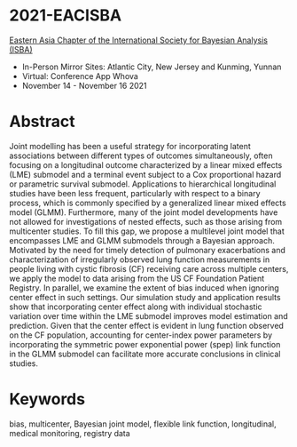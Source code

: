 # 2021-EACISBA
[Eastern Asia Chapter of the International Society for Bayesian Analysis (ISBA)](https://events.stat.uconn.edu/EACISBA2021/index.html)
* In-Person Mirror Sites: Atlantic City, New Jersey and Kunming, Yunnan
* Virtual: Conference App Whova
* November 14 - November 16 2021

# Abstract
Joint modelling has been a useful strategy for incorporating latent associations between different
types of outcomes simultaneously, often focusing on a longitudinal outcome characterized by a
linear mixed effects (LME) submodel and a terminal event subject to a Cox proportional hazard
or parametric survival submodel. Applications to hierarchical longitudinal studies have been less
frequent, particularly with respect to a binary process, which is commonly specified by a generalized
linear mixed effects model (GLMM). Furthermore, many of the joint model developments have not
allowed for investigations of nested effects, such as those arising from multicenter studies. To fill this
gap, we propose a multilevel joint model that encompasses LME and GLMM submodels through a
Bayesian approach. Motivated by the need for timely detection of pulmonary exacerbations and
characterization of irregularly observed lung function measurements in people living with cystic
fibrosis (CF) receiving care across multiple centers, we apply the model to data arising from the
US CF Foundation Patient Registry. In parallel, we examine the extent of bias induced when ignoring
center effect in such settings. Our simulation study and application results show that incorporating
center effect along with individual stochastic variation over time within the LME submodel improves
model estimation and prediction. Given that the center effect is evident in lung function observed
on the CF population, accounting for center-index power parameters by incorporating the symmetric
power exponential power (spep) link function in the GLMM submodel can facilitate more accurate
conclusions in clinical studies.

# Keywords
bias, multicenter, Bayesian joint model, flexible link function, longitudinal, medical monitoring, registry
data
